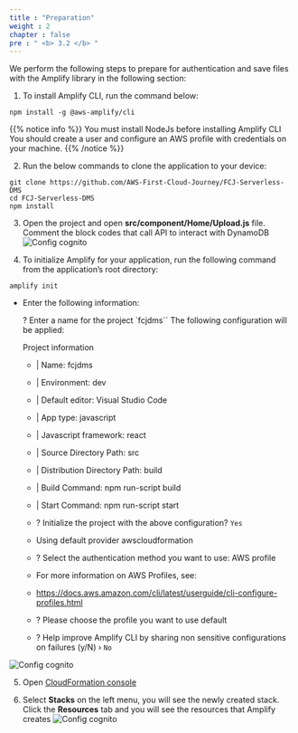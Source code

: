 ```yaml
---
title : "Preparation"
weight : 2
chapter : false
pre : " <b> 3.2 </b> "
---
```


We perform the following steps to prepare for authentication and save files with the Amplify library in the following section:

1. To install Amplify CLI, run the command below:

```
npm install -g @aws-amplify/cli
```

{{% notice info %}}
You must install NodeJs before installing Amplify CLI
You should create a user and configure an AWS profile with credentials on your machine.
{{% /notice %}}

2. Run the below commands to clone the application to your device:

```
git clone https://github.com/AWS-First-Cloud-Journey/FCJ-Serverless-DMS
cd FCJ-Serverless-DMS
npm install

```

3. Open the project and open **src/component/Home/Upload.js** file. Comment the block codes that call API to interact with DynamoDB
![Config cognito](/images/3.configcognito/001-configcognito.png)

4. To initialize Amplify for your application, run the following command from the application’s root directory:

```
amplify init

```
 + Enter the following information:

   ? Enter a name for the project `fcjdms``
   The following configuration will be applied:

   Project information
   - | Name: fcjdms
   - | Environment: dev
   - | Default editor: Visual Studio Code
   - | App type: javascript
   - | Javascript framework: react
   - | Source Directory Path: src
   - | Distribution Directory Path: build
   - | Build Command: npm run-script build
   - | Start Command: npm run-script start

   - ? Initialize the project with the above configuration? `Yes`
   - Using default provider awscloudformation
   - ? Select the authentication method you want to use: AWS profile

   - For more information on AWS Profiles, see:
   - https://docs.aws.amazon.com/cli/latest/userguide/cli-configure-profiles.html

   - ? Please choose the profile you want to use default
   - ? Help improve Amplify CLI by sharing non sensitive configurations on failures (y/N) › `No`

![Config cognito](/images/3.configcognito/002-configcognito.png)

5. Open [CloudFormation console](https://console.aws.amazon.com/cloudformation)

6. Select **Stacks** on the left menu, you will see the newly created stack. Click the **Resources** tab and you will see the resources that Amplify 
creates 
![Config cognito](/images/3.configcognito/003-configcognito.png)
